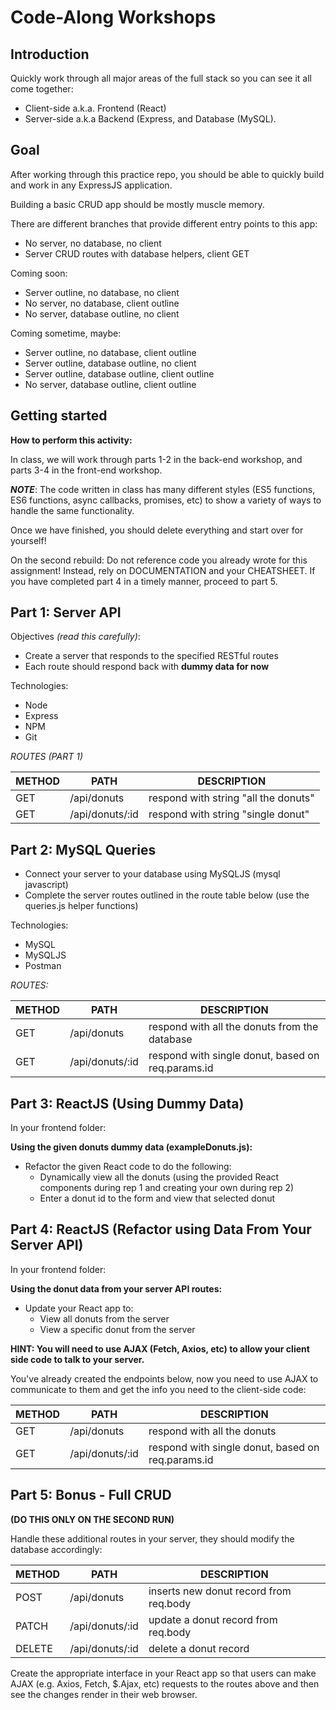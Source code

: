 # Code-Along Workshops

## Introduction

Quickly work through all major areas of the full stack so you can see it all come together:

- Client-side a.k.a. Frontend (React)
- Server-side a.k.a Backend (Express, and Database (MySQL).

## Goal

After working through this practice repo, you should be able to quickly build and work in any ExpressJS application.

Building a basic CRUD app should be mostly muscle memory.

There are different branches that provide different entry points to this app:
- No server, no database, no client
- Server CRUD routes with database helpers, client GET

Coming soon:
- Server outline, no database, no client
- No server, no database, client outline
- No server, database outline, no client

Coming sometime, maybe:
- Server outline, no database, client outline
- Server outline, database outline, no client
- Server outline, database outline, client outline
- No server, database outline, client outline

## Getting started

**How to perform this activity:**

In class, we will work through parts 1-2 in the back-end workshop, and parts 3-4 in the front-end workshop.

**_NOTE_**: The code written in class has many different styles (ES5 functions, ES6 functions, async callbacks, promises, etc) to show a variety of ways to handle the same functionality.

Once we have finished, you should delete everything and start over for yourself!

On the second rebuild: Do not reference code you already wrote for this assignment! Instead, rely on DOCUMENTATION and your CHEATSHEET. If you have completed part 4 in a timely manner, proceed to part 5.

## Part 1: Server API

Objectives _(read this carefully)_:

- Create a server that responds to the specified RESTful routes
- Each route should respond back with **dummy data for now**

Technologies:

- Node
- Express
- NPM
- Git

_ROUTES (PART 1)_

| METHOD | PATH               | DESCRIPTION                             |
| ------ | ------------------ | --------------------------------------- |
| GET    | /api/donuts     | respond with string "all the donuts" |
| GET    | /api/donuts/:id | respond with string "single donut"   |

## Part 2: MySQL Queries

- Connect your server to your database using MySQLJS (mysql javascript)
- Complete the server routes outlined in the route table below (use the queries.js helper functions)

Technologies:

- MySQL
- MySQLJS
- Postman

_ROUTES:_

| METHOD | PATH               | DESCRIPTION                                          |
| ------ | ------------------ | ---------------------------------------------------- |
| GET    | /api/donuts     | respond with all the donuts from the database     |
| GET    | /api/donuts/:id | respond with single donut, based on req.params.id |

## Part 3: ReactJS (Using Dummy Data)

In your frontend folder:

**Using the given donuts dummy data (exampleDonuts.js):**

- Refactor the given React code to do the following:
  - Dynamically view all the donuts (using the provided React components during rep 1 and creating your own during rep 2)
  - Enter a donut id to the form and view that selected donut

## Part 4: ReactJS (Refactor using Data From Your Server API)

In your frontend folder:

**Using the donut data from your server API routes:**

- Update your React app to:
  - View all donuts from the server
  - View a specific donut from the server

**HINT: You will need to use AJAX (Fetch, Axios, etc) to allow your client side code to talk to your server.**

You've already created the endpoints below, now you need to use AJAX to communicate to them and get the info you need to the client-side code:

| METHOD | PATH               | DESCRIPTION                                          |
| ------ | ------------------ | ---------------------------------------------------- |
| GET    | /api/donuts     | respond with all the donuts                       |
| GET    | /api/donuts/:id | respond with single donut, based on req.params.id |

## Part 5: Bonus - Full CRUD

**(DO THIS ONLY ON THE SECOND RUN)**

Handle these additional routes in your server, they should modify the database accordingly:

| METHOD | PATH               | DESCRIPTION                                |
| ------ | ------------------ | ------------------------------------------ |
| POST   | /api/donuts     | inserts new donut record from req.body |
| PATCH  | /api/donuts/:id | update a donut record from req.body    |
| DELETE | /api/donuts/:id | delete a donut record                  |

Create the appropriate interface in your React app so that users can make AJAX (e.g. Axios, Fetch, \$.Ajax, etc) requests to the routes above and then see the changes render in their web browser.
